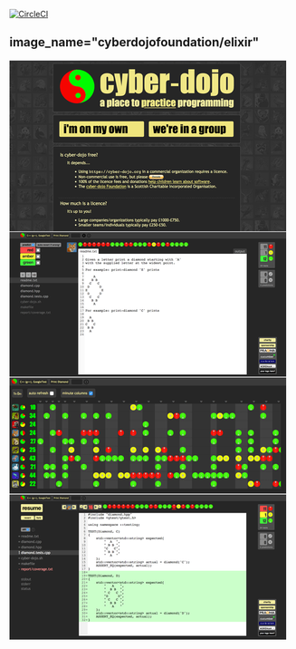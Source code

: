 [![CircleCI](https://circleci.com/gh/cyber-dojo-languages/elixir.svg?style=svg)](https://circleci.com/gh/cyber-dojo-languages/elixir)

## image_name="cyberdojofoundation/elixir"

![cyber-dojo.org home page](https://github.com/cyber-dojo/cyber-dojo/blob/master/shared/home_page_snapshot.png)